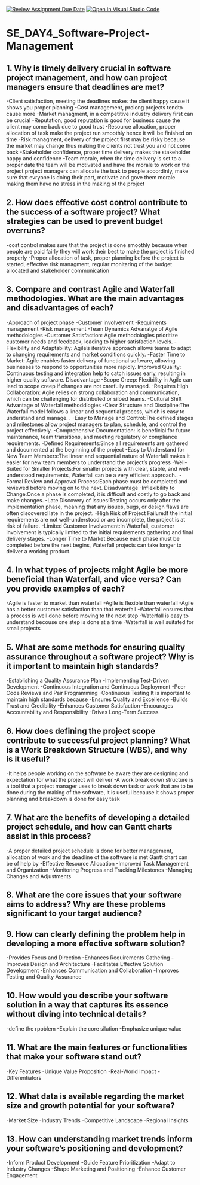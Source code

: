 [![Review Assignment Due Date](https://classroom.github.com/assets/deadline-readme-button-22041afd0340ce965d47ae6ef1cefeee28c7c493a6346c4f15d667ab976d596c.svg)](https://classroom.github.com/a/9pw6JKcu)
[![Open in Visual Studio Code](https://classroom.github.com/assets/open-in-vscode-2e0aaae1b6195c2367325f4f02e2d04e9abb55f0b24a779b69b11b9e10269abc.svg)](https://classroom.github.com/online_ide?assignment_repo_id=15673002&assignment_repo_type=AssignmentRepo)
# SE_DAY4_Software-Project-Management
## 1. Why is timely delivery crucial in software project management, and how can project managers ensure that deadlines are met?
-Client satisfaction, meeting the deadlines makes the client happy cause it shows you proper planning 
-Cost management, prolong projects tendto cause more 
-Market managment, in a competitive industry delivery first can be crucial
-Reputation, good reputation is good for business cause the client may come back due to good trust 
-Resource allocation, proper allocation of task make the project run smoothly hence it will be finished on time
-Risk managment, delivery of the project first may be risky because the market may change thus making the clients not trust you and not come back 
-Stakeholder confidence, proper time delivery makes the stakeholder happy and confidence 
-Team morale, when the time delivery is set to a proper date the team will be motivated and have the morale to work on the project 
project managers can allocate the tsak to people accordinly, make sure that evryone is doing their part, motivate and gove them morale making them have no stress in the making of the project 
## 2. How does effective cost control contribute to the success of a software project? What strategies can be used to prevent budget overruns?
-cost control makes sure that the project is done smoothly because when people are paid fairly they will work their best to make the project is finished properly 
-Proper allocation of task, proper planning before the project is started, effective risk managment, regular monitaring of the budget allocated and stakeholder communication
## 3. Compare and contrast Agile and Waterfall methodologies. What are the main advantages and disadvantages of each?
-Approach of project phase 
-Customer involvement 
-Requiments management
-Risk management 
-Team Dynamics 
Advanatge of Agile methodologies
-Customer Satisfaction: Agile methodologies prioritize customer needs and feedback, leading to higher satisfaction levels.
-Flexibility and Adaptability: Agile’s iterative approach allows teams to adapt to changing requirements and market conditions quickly.
-Faster Time to Market: Agile enables faster delivery of functional software, allowing businesses to respond to opportunities more rapidly.
Improved Quality: Continuous testing and integration help to catch issues early, resulting in higher quality software.
Disadvantage 
-Scope Creep: Flexibility in Agile can lead to scope creep if changes are not carefully managed.
-Requires High Collaboration: Agile relies on strong collaboration and communication, which can be challenging for distributed or siloed teams.
-Cultural Shift
Advantage of Waterfall methoddlogies 
-Clear Structure and Discipline:The Waterfall model follows a linear and sequential process, which is easy to understand and manage. .
-Easy to Manage and Control:The defined stages and milestones allow project managers to plan, schedule, and control the project effectively. 
-Comprehensive Documentation: is beneficial for future maintenance, team transitions, and meeting regulatory or compliance requirements.
-Defined Requirements:Since all requirements are gathered and documented at the beginning of the project
-Easy to Understand for New Team Members:The linear and sequential nature of Waterfall makes it easier for new team members to understand the project’s progress 
-Well-Suited for Smaller Projects:For smaller projects with clear, stable, and well-understood requirements, Waterfall can be a very efficient approach..
-Formal Review and Approval Process:Each phase must be completed and reviewed before moving on to the next.
Disadvantage 
-Inflexibility to Change:Once a phase is completed, it is difficult and costly to go back and make changes. 
-Late Discovery of Issues:Testing occurs only after the implementation phase, meaning that any issues, bugs, or design flaws are often discovered late in the project. 
-High Risk of Project Failure:If the initial requirements are not well-understood or are incomplete, the project is at risk of failure. 
-Limited Customer Involvement:In Waterfall, customer involvement is typically limited to the initial requirements gathering and final delivery stages. 
-Longer Time to Market:Because each phase must be completed before the next begins, Waterfall projects can take longer to deliver a working product. 
## 4. In what types of projects might Agile be more beneficial than Waterfall, and vice versa? Can you provide examples of each?
-Agile is faster to market than waterfall
-Agile is flexible than waterfall
-Agile has a better customer satisfaction than that waterfall
-Waterfall ensures that a process is well done before moving to the next step
-Waterfall is easy to understand becouse one step is done at a time 
-Waterfall is well suitated for small projects 
## 5. What are some methods for ensuring quality assurance throughout a software project? Why is it important to maintain high standards?
-Establishing a Quality Assurance Plan
-Implementing Test-Driven Development 
-Continuous Integration and Continuous Deployment
-Peer Code Reviews and Pair Programming
-Continuous Testing
It is important to maintain high standards because 
-Ensures Quality and Excellence
-Builds Trust and Credibility
-Enhances Customer Satisfaction
-Encourages Accountability and Responsibility
-Drives Long-Term Success
## 6. How does defining the project scope contribute to successful project planning? What is a Work Breakdown Structure (WBS), and why is it useful?
-It helps people working on the software be aware they are designing and expectation for what the project will deliver
-A work break down structure is a tool that a project manager uses to break down task or work that are to be done during the making of the software, it is useful because it shows proper planning and breakdown is done for easy task 
## 7. What are the benefits of developing a detailed project schedule, and how can Gantt charts assist in this process?
-A proper detailed project schedule is done for better management, allocation of work and the deadline of the software is met 
Gantt chart can be of help by 
-Effective Resource Allocation
-Improved Task Management and Organization
-Monitoring Progress and Tracking Milestones
-Managing Changes and Adjustments
## 8. What are the core issues that your software aims to address? Why are these problems significant to your target audience?
## 9. How can clearly defining the problem help in developing a more effective software solution?
-Provides Focus and Direction
-Enhances Requirements Gathering
-Improves Design and Architecture
-Facilitates Effective Solution Development
-Enhances Communication and Collaboration
-Improves Testing and Quality Assurance
## 10. How would you describe your software solution in a way that captures its essence without diving into technical details?
-define the rpoblem 
-Explain the core silution 
-Emphasize unique value
## 11. What are the main features or functionalities that make your software stand out?
-Key Features
-Unique Value Proposition
-Real-World Impact
-Differentiators
## 12. What data is available regarding the market size and growth potential for your software?
-Market Size
-Industry Trends
-Competitive Landscape
-Regional Insights
## 13. How can understanding market trends inform your software’s positioning and development?
-Inform Product Development
-Guide Feature Prioritization
-Adapt to Industry Changes
-Shape Marketing and Positioning
-Enhance Customer Engagement

